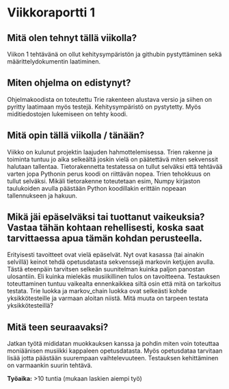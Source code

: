 # Viikkoraportti 1

## Mitä olen tehnyt tällä viikolla?

Viikon 1 tehtävänä on ollut kehitysympäristön ja githubin pystyttäminen sekä määrittelydokumentin laatiminen.

## Miten ohjelma on edistynyt?

Ohjelmakoodista on toteutettu Trie rakenteen alustava versio ja siihen on pyritty laatimaan myös testejä. Kehitysympäristö on pystytetty. Myös miditiedostojen lukemiseen on tehty koodi.

## Mitä opin tällä viikolla / tänään?

Viikko on kulunut projektin laajuden hahmottelemisessa. Trien rakenne ja toiminta tuntuu jo aika selkeältä joskin vielä on päätettävä miten sekvenssit halutaan tallentaa. Tietorakennetta testatessa on tullut selväksi että tehtävää varten jopa Pythonin perus koodi on riittävän nopea. Trien tehokkuus on tullut selväksi. Mikäli tietorakenne toteutetaan esim, Numpy kirjaston taulukoiden avulla päästään Python koodillakin erittäin nopeaan tallennukseen ja hakuun.

## Mikä jäi epäselväksi tai tuottanut vaikeuksia? Vastaa tähän kohtaan rehellisesti, koska saat tarvittaessa apua tämän kohdan perusteella.

Erityisesti tavoitteet ovat vielä epäselvät. Nyt ovat kasassa (tai ainakin selvillä) keinot tehdä opetusdatasta sekvenssejä markovin ketjujen avulla. Tästä eteenpäin tarvitsen selkeän suunitelman kuinka paljon panostan ulosantiin. Eli kuinka mielekäs musiikillinen tulos on tavoitteena.
Testauksen toteuttaminen tuntuu vaikealta ennenkaikkea siltä osin että mitä on tarkoitus testata. Trie luokka ja markov_chain luokka ovat selkeästi kohde yksikkötesteille ja varmaan aloitan niistä. Mitä muuta on tarpeen testata yksikkötesteillä?

## Mitä teen seuraavaksi?

Jatkan työtä mididatan muokkauksen kanssa ja pohdin miten voin toteuttaa moniäänisen musiikki kappaleen opetusdatasta.
Myös opetusdataa tarvitaan lisää jotta päästään suurempaan vaihtelevuuteen. Testauksen kehittäminen on varmaankin suurin tehtävä.

**Työaika:** >10 tuntia (mukaan laskien aiempi työ)